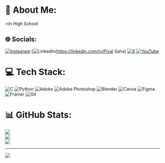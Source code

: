 # 💫 About Me:
🔥In High School


## 🌐 Socials:
[![Instagram](https://img.shields.io/badge/Instagram-%23E4405F.svg?logo=Instagram&logoColor=white)](https://instagram.com/pi.obj) [![LinkedIn](https://img.shields.io/badge/LinkedIn-%230077B5.svg?logo=linkedin&logoColor=white)(https://linkedin.com/in/Piyal Saha) [![X](https://img.shields.io/badge/X-black.svg?logo=X&logoColor=white)](https://x.com/pi.obj) [![YouTube](https://img.shields.io/badge/YouTube-%23FF0000.svg?logo=YouTube&logoColor=white)](https://youtube.com/@Treakee) 

# 💻 Tech Stack:
![C](https://img.shields.io/badge/c-%2300599C.svg?style=plastic&logo=c&logoColor=white) ![Python](https://img.shields.io/badge/python-3670A0?style=plastic&logo=python&logoColor=ffdd54) ![Adobe](https://img.shields.io/badge/adobe-%23FF0000.svg?style=plastic&logo=adobe&logoColor=white) ![Adobe Photoshop](https://img.shields.io/badge/adobe%20photoshop-%2331A8FF.svg?style=plastic&logo=adobe%20photoshop&logoColor=white) ![Blender](https://img.shields.io/badge/blender-%23F5792A.svg?style=plastic&logo=blender&logoColor=white) ![Canva](https://img.shields.io/badge/Canva-%2300C4CC.svg?style=plastic&logo=Canva&logoColor=white) ![Figma](https://img.shields.io/badge/figma-%23F24E1E.svg?style=plastic&logo=figma&logoColor=white) ![Framer](https://img.shields.io/badge/Framer-black?style=plastic&logo=framer&logoColor=blue) ![Git](https://img.shields.io/badge/git-%23F05033.svg?style=plastic&logo=git&logoColor=white)
# 📊 GitHub Stats:
![](https://github-readme-stats.vercel.app/api?username=VerifiedTreakee&theme=dark&hide_border=false&include_all_commits=true&count_private=false)<br/>
![](https://github-readme-streak-stats.herokuapp.com/?user=VerifiedTreakee&theme=dark&hide_border=false)<br/>
![](https://github-readme-stats.vercel.app/api/top-langs/?username=VerifiedTreakee&theme=dark&hide_border=false&include_all_commits=true&count_private=false&layout=compact)

---
[![](https://visitcount.itsvg.in/api?id=VerifiedTreakee&icon=0&color=0)](https://visitcount.itsvg.in)

<!-- Proudly created with GPRM ( https://gprm.itsvg.in ) -->
